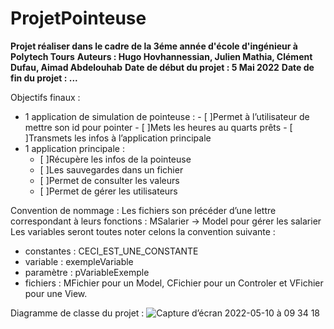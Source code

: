 # ProjetPointeuse
**Projet réaliser dans le cadre de la 3éme année d'école d'ingénieur à Polytech Tours**
**Auteurs : Hugo Hovhannessian, Julien Mathia, Clément Dufau, Aimad Abdelouhab**
**Date de début du projet : 5 Mai 2022**
**Date de fin du projet : ...**

Objectifs finaux :
  -	 1 application de simulation de pointeuse :
    -	[ ]Permet à l’utilisateur de mettre son id pour pointer
    -	[ ]Mets les heures au quarts prêts
    -	[ ]Transmets les infos à l’application principale
  -	1 application principale : 
    - [ ]Récupère les infos de la pointeuse
    - [ ]Les sauvegardes dans un fichier
    - [ ]Permet de consulter les valeurs
    - [ ]Permet de gérer les utilisateurs

Convention de nommage : 
Les fichiers son précéder d’une lettre correspondant à leurs fonctions : MSalarier -> Model pour gérer les salarier 
Les variables seront toutes noter celons la convention suivante : 
  -	constantes : CECI_EST_UNE_CONSTANTE
  -	variable : exempleVariable
  -	paramètre : pVariableExemple
  -	fichiers : MFichier pour un Model, CFichier pour un Controler et VFichier pour une View.


Diagramme de classe du projet : 
![Capture d’écran 2022-05-10 à 09 34 18](https://user-images.githubusercontent.com/92187603/167574686-5e0c2738-4640-40da-9b79-ef7afa35d83d.png)
